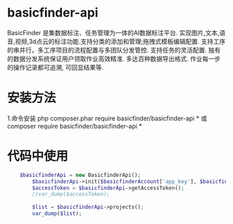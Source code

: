 # basicfinder-api
BasicFinder 是集数据标注、任务管理为一体的AI数据标注平台. 实现图片,文本,语音,视频,3d点云的标注功能.支持分类的添加和管理;拖拽式模板编辑配置. 支持工序的串并行，多工序项目的流程配置与多团队分发管控. 支持任务的灵活配置. 独有的数据分发系统保证用户领取作业高效精准. 多达百种数据导出格式. 作业每一步的操作记录都可追溯, 可回显结果等.

# 安装方法

1.命令安装
php composer.phar require basicfinder/basicfinder-api *
或
composer require basicfinder/basicfinder-api *



# 代码中使用

``` php
	$basicfinderApi = new BasicfinderApi();
        $basicfinderApi->init($basicfinderAccount['app_key'], $basicfinderAccount['app_version'], $basicfinderAccount['username'], $basicfinderAccount['password']);
        $accessToken = $basicfinderApi->getAccessToken();
        //var_dump($accessToken);
        
        $list = $basicfinderApi->projects();
        var_dump($list);
```


